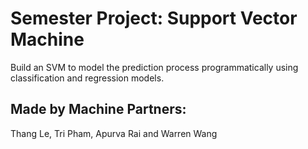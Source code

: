 # Semester Project: Support Vector Machine
Build an SVM to model the prediction process programmatically using classification and regression models.


## Made by Machine Partners:

Thang Le, Tri Pham, Apurva Rai and Warren Wang

